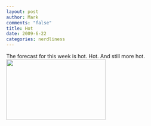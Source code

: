 ```yaml
--- 
layout: post
author: Mark
comments: "false"
title: Hot
date: 2009-6-22
categories: nerdliness
---
```

The forecast for this week is hot. Hot. And still more hot.
<img alt="" src="http://zanshin.net/images/hot.jpg" title="Hot" class="aligncenter" width="266" height="163" />

